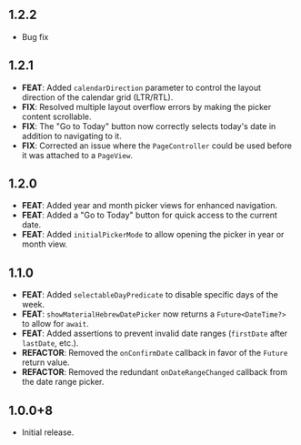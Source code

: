 ## 1.2.2
- Bug fix
## 1.2.1

- **FEAT**: Added `calendarDirection` parameter to control the layout direction of the calendar grid (LTR/RTL).
- **FIX**: Resolved multiple layout overflow errors by making the picker content scrollable.
- **FIX**: The "Go to Today" button now correctly selects today's date in addition to navigating to it.
- **FIX**: Corrected an issue where the `PageController` could be used before it was attached to a `PageView`.

## 1.2.0

- **FEAT**: Added year and month picker views for enhanced navigation.
- **FEAT**: Added a "Go to Today" button for quick access to the current date.
- **FEAT**: Added `initialPickerMode` to allow opening the picker in year or month view.

## 1.1.0

- **FEAT**: Added `selectableDayPredicate` to disable specific days of the week.
- **FEAT**: `showMaterialHebrewDatePicker` now returns a `Future<DateTime?>` to allow for `await`.
- **FEAT**: Added assertions to prevent invalid date ranges (`firstDate` after `lastDate`, etc.).
- **REFACTOR**: Removed the `onConfirmDate` callback in favor of the `Future` return value.
- **REFACTOR**: Removed the redundant `onDateRangeChanged` callback from the date range picker.

## 1.0.0+8

- Initial release.
